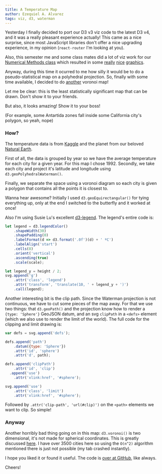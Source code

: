 ```yaml
---
title: A Temperature Map
author: Ezequiel A. Alvarez
tags: viz, d3, waterman
---
```


<link rel="stylesheet" type="text/css" href="/files/butterfly-temp/styles.css" />

Yesterday I finally decided to port our D3 v3 viz code to the latest D3 v4,
and it was a really pleasant experience actually!
This came as a nice surprise, since most JavaScript libraries
don't offer a nice upgrading experience, in my opinion
(`react-router` I'm looking at you).

Also, this semester me and some class mates did a lot of viz work for our [Numerical Methods class](http://www-2.dc.uba.ar/materias/metnum/homepage.html)
which resulted in some [really](/files/hist-cant-gamma-k.png) [nice](/files/ranking_distance.png) [graphics](/files/world_temp_cross_full_poly.png).

Anyway, during this time it ocurred to me how silly it would be to do a pseudo-statistical map on a polyhedral projection.
So, finally with some time available, I decided to do [another](/posts/2015-05-07-primera-division-voronoi.html) voronoi map!

<div id="map" class="center"></div>

Let me be clear: this is the least statistically significant map that can be drawn. Don't show it to your friends.

But also, it looks amazing! Show it to your boss!

(For example, some Antartida zones fall inside some California city's polygon, so yeah, nope)

### How?

The temperature data is from [Kaggle](http://kaggle.com/berkeleyearth/climate-change-earth-surface-temperature-data) and the planet from our beloved [Natural Earth](http://naturalearthdata.com).

First of all, the data is grouped by year so we have the average temperature for each city for a given year. For this map I chose 1992. Secondly, we take each city and project it's latitude and longitude using `d3.geoPolyhedralWaterman()`.

Finally, we separate the space using a voronoi diagram so each city is given a polygon that contains all the points it is closest to.

Wanna hear awesome? Initially I used `d3.geoEquirectangular()` for tying everything up, only at the end I switched to the butterfly and it worked at once!

Also I'm using Susie Lu's excellent [d3-legend](http://d3-legend.susielu.com/). The legend's entire code is:

```javascript
let legend = d3.legendColor()
    .shapeWidth(30)
    .shapePadding(0)
    .labelFormat(d => d3.format('.0f')(d) + ' ºC')
    .labelAlign('start')
    .cells(8)
    .orient('vertical')
    .ascending(true)
    .scale(scale);

let legend_y = height / 2;
svg.append('g')
    .attr('class', 'legend')
    .attr('transform', 'translate(10, ' + legend_y + ')')
    .call(legend);
```

Another interesting bit is the clip path. Since the Waterman projection is not continuous, we have to cut some pieces of the map away. For that we use two things: that `d3.geoPath()` and the projection know how to render a `{type: 'Sphere'}` GeoJSON datum, and an svg `clipPath` in a `<defs>` element (which we also use to render the limit of the world). The full code for the clipping and limit drawing is:

```javascript
var defs = svg.append('defs');

defs.append('path')
    .datum({type: 'Sphere'})
    .attr('id', 'sphere')
    .attr('d', path);

defs.append('clipPath')
    .attr('id', 'clip')
  .append('use')
    .attr('xlink:href', '#sphere');

svg.append('use')
    .attr('class', 'limit')
    .attr('xlink:href', '#sphere');
```

Followed by `.attr('clip-path', 'url(#clip)')` on the `<path>` elements we want to clip. So simple!

### Anyway

Another horribly bad thing going on in this map: `d3.voronoi()` is two dimensional, it's not made for spherical coordinates. This is greatly discussed [here](https://github.com/d3/d3/issues/1820). I have over 3500 cities here so using the `O(n^2)` algorithm mentioned there is just not possible (my tab crashed instantly).

I hope you liked it or found it useful. The code is [over at GitHub](https://github.com/alvare/clrnds-blog/tree/master/files/butterfly-temp/main.js), like always.

Cheers!

<script src="https://unpkg.com/d3@5"></script>
<script src="https://unpkg.com/lodash@4"></script>
<script src="https://unpkg.com/topojson@3"></script>
<script src="https://unpkg.com/d3-geo-projection@2"></script>
<script src="https://cdnjs.cloudflare.com/ajax/libs/d3-legend/2.24.0/d3-legend.min.js"></script>
<script src="/files/butterfly-temp/main.js"></script>
